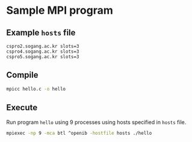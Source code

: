 # Sample MPI program

## Example `hosts` file
```
cspro2.sogang.ac.kr slots=3
cspro4.sogang.ac.kr slots=3
cspro5.sogang.ac.kr slots=3
```

## Compile
```bash
mpicc hello.c -o hello
```

## Execute

Run program `hello` using 9 processes using hosts specified in `hosts` file.
```bash
mpiexec -np 9 -mca btl ^openib -hostfile hosts ./hello
```

